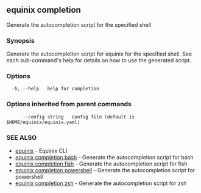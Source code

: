 ## equinix completion

Generate the autocompletion script for the specified shell

### Synopsis

Generate the autocompletion script for equinix for the specified shell.
See each sub-command's help for details on how to use the generated script.


### Options

```
  -h, --help   help for completion
```

### Options inherited from parent commands

```
      --config string   config file (default is $HOME/equinix/equinix.yaml)
```

### SEE ALSO

* [equinix](equinix.md)	 - Equinix CLI
* [equinix completion bash](equinix_completion_bash.md)	 - Generate the autocompletion script for bash
* [equinix completion fish](equinix_completion_fish.md)	 - Generate the autocompletion script for fish
* [equinix completion powershell](equinix_completion_powershell.md)	 - Generate the autocompletion script for powershell
* [equinix completion zsh](equinix_completion_zsh.md)	 - Generate the autocompletion script for zsh


